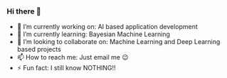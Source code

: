 ### Hi there 👋


- 🔭 I’m currently working on: AI based application development
- 🌱 I’m currently learning: Bayesian Machine Learning
- 👯 I’m looking to collaborate on: Machine Learning and Deep Learning based projects
- 📫 How to reach me: Just email me 😉
- ⚡ Fun fact: I still know NOTHING!!
